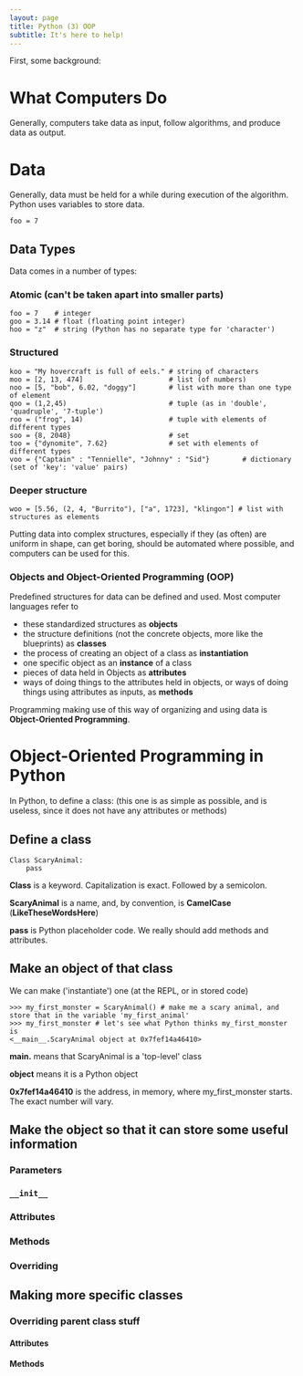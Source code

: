 ```yaml
---
layout: page
title: Python (3) OOP
subtitle: It's here to help!
---
```


First, some background:

# What Computers Do
Generally, computers take data as input, follow algorithms, and produce data as output.

# Data
Generally, data must be held for a while during execution of the algorithm. Python uses variables to store data.

```
foo = 7
```

## Data Types
Data comes in a number of types:

### Atomic (can't be taken apart into smaller parts)

```
foo = 7    # integer
goo = 3.14 # float (floating point integer)
hoo = "z"  # string (Python has no separate type for 'character')
```

### Structured

```
koo = "My hovercraft is full of eels." # string of characters
moo = [2, 13, 474]                     # list (of numbers)
noo = [5, "bob", 6.02, "doggy"]        # list with more than one type of element
qoo = (1,2,45)                         # tuple (as in 'double', 'quadruple', '7-tuple')
roo = ("frog", 14)                     # tuple with elements of different types
soo = {8, 2048}                        # set
too = {"dynomite", 7.62}               # set with elements of different types
voo = {"Captain" : "Tennielle", "Johnny" : "Sid"}        # dictionary (set of 'key': 'value' pairs)
```

### Deeper structure

```
woo = [5.56, (2, 4, "Burrito"), ["a", 1723], "klingon"] # list with structures as elements
```

Putting data into complex structures, especially if they (as often) are uniform in shape, can get boring, should be automated where possible, and computers can be used for this.

### **Objects** and **Object-Oriented Programming** (**OOP**)

Predefined structures for data can be defined and used. Most computer languages refer to 
- these standardized structures as **objects**
- the structure definitions (not the concrete objects, more like the blueprints) as **classes**
- the process of creating an object of a class as **instantiation**
- one specific object as an **instance** of a class
- pieces of data held in Objects as **attributes**
- ways of doing things to the attributes held in objects, or ways of doing things using attributes as inputs, as **methods**

Programming making use of this way of organizing and using data is **Object-Oriented Programming**.

# Object-Oriented Programming in Python
In Python, to define a class: (this one is as simple as possible, and is useless, since it does not have any attributes or methods)

## Define a class
```
Class ScaryAnimal:
    pass 
```
**Class** is a keyword. Capitalization is exact. Followed by a semicolon.

**ScaryAnimal** is a name, and, by convention, is **CamelCase** (**LikeTheseWordsHere**)

**pass** is Python placeholder code. We really should add methods and attributes.

## Make an object of that class
We can make ('instantiate') one (at the REPL, or in stored code)

```
>>> my_first_monster = ScaryAnimal() # make me a scary animal, and store that in the variable 'my_first_animal'
>>> my_first_monster # let's see what Python thinks my_first_monster is
<__main__.ScaryAnimal object at 0x7fef14a46410>
```

**__main__.** means that ScaryAnimal is a 'top-level' class

**object** means it is a Python object

**0x7fef14a46410** is the address, in memory, where my_first_monster starts. The exact number will vary.

## Make the object so that it can store some useful information

### Parameters

### ```__init__```

### Attributes

### Methods

### Overriding

## Making more specific classes

### Overriding parent class stuff

#### Attributes

#### Methods
